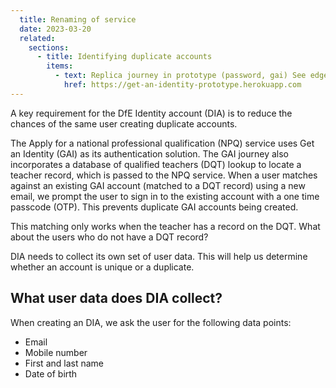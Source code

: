 ```yaml
---
  title: Renaming of service
  date: 2023-03-20
  related:
    sections:
      - title: Identifying duplicate accounts
        items:
          - text: Replica journey in prototype (password, gai) See edge cases
            href: https://get-an-identity-prototype.herokuapp.com
---
```



A key requirement for the DfE Identity account (DIA) is to reduce the chances of the same user creating duplicate accounts.  

The Apply for a national professional qualification (NPQ) service uses Get an Identity (GAI) as its authentication solution. The GAI journey also incorporates a database of qualified teachers (DQT) lookup to locate a teacher record, which is passed to the NPQ service. When a user matches against an existing GAI account (matched to a DQT record) using a new email, we prompt the user to sign in to the existing account with a one time passcode (OTP). This prevents duplicate GAI accounts being created.

This matching only works when the teacher has a record on the DQT.  What about the users who do not have a DQT record?

DIA needs to collect its own set of user data. This will help us determine whether an account is unique or a duplicate.


## What user data does DIA collect?

When creating an DIA, we ask the user for the following data points:

- Email
- Mobile number
- First and last name
- Date of birth
